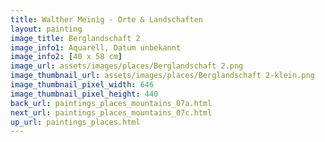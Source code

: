 ```yaml
---
title: Walther Meinig - Orte & Landschaften
layout: painting
image_title: Berglandschaft 2
image_info1: Aquarell, Datum unbekannt
image_info2: [40 x 58 cm]
image_url: assets/images/places/Berglandschaft 2.png
image_thumbnail_url: assets/images/places/Berglandschaft 2-klein.png
image_thumbnail_pixel_width: 646
image_thumbnail_pixel_height: 440
back_url: paintings_places_mountains_07a.html
next_url: paintings_places_mountains_07c.html
up_url: paintings_places.html
---
```



